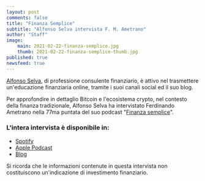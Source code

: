 ```yaml
---
layout: post
comments: false
title: "Finanza Semplice"
subtitle: "Alfonso Selva intervista F. M. Ametrano" 
author: "Staff"
image:
    main: 2021-02-22-finanza-semplice.jpg
    thumb: 2021-02-22-finanza-semplice-thumb.jpg
published: true
newsfeed: true
---
```


[Alfonso Selva](https://www.alfonsoselva.it/), di professione consulente finanziario, è attivo nel trasmettere un'educazione finanziaria online, tramite i suoi canali social ed il suo blog.

Per approfondire in dettaglio Bitcoin e l'ecosistema crypto, nel contesto della finanza tradizionale, Alfonso Selva ha intervistato Ferdinando Ametrano nella 77ma puntata del suo podcast "[Finanza semplice](https://www.spreaker.com/user/alfonsoselva/ep-77-ferdinando-ametrano-bitcoin)".

### L'intera intervista è disponibile in:

- [Spotify](https://open.spotify.com/episode/28bZ3ylih24oeCG5LSPKPt?si=DtJr9TqnRBOHo-KAU9DY6A)
- [Apple Podcast](https://podcasts.apple.com/it/podcast/finanza-semplice-di-alfonso-selva/id1502910277?i=1000509780296)
- [Blog](https://www.alfonsoselva.it/bitcoin-spiegato-semplicemente-da-ferdinando-m-ametrano/la-finanza-semplice/)

Si ricorda che le informazioni contenute in questa intervista non costituiscono un'indicazione di investimento finanziario.
